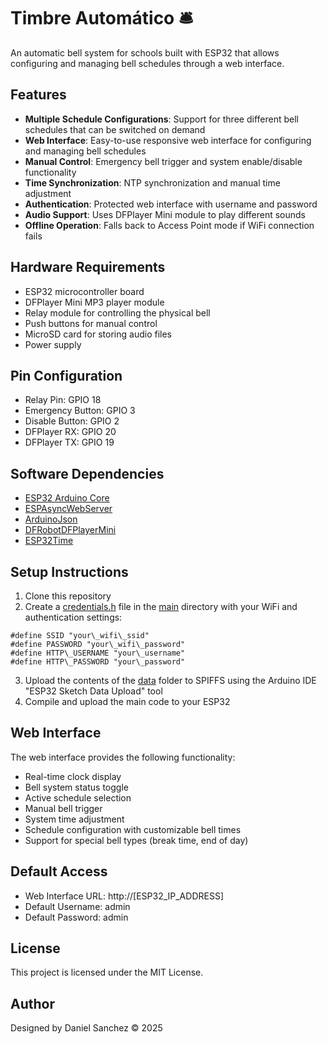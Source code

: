 # Timbre Automático 🛎️

An automatic bell system for schools built with ESP32 that allows configuring and managing bell schedules through a web interface.

## Features

* **Multiple Schedule Configurations**: Support for three different bell schedules that can be switched on demand
*  **Web Interface**: Easy-to-use responsive web interface for configuring and managing bell schedules
*  **Manual Control**: Emergency bell trigger and system enable/disable functionality
*  **Time Synchronization**: NTP synchronization and manual time adjustment
*  **Authentication**: Protected web interface with username and password
*  **Audio Support**: Uses DFPlayer Mini module to play different sounds
*  **Offline Operation**: Falls back to Access Point mode if WiFi connection fails

## Hardware Requirements

*   ESP32 microcontroller board
*   DFPlayer Mini MP3 player module
*   Relay module for controlling the physical bell
*   Push buttons for manual control
*   MicroSD card for storing audio files
*   Power supply

## Pin Configuration

*   Relay Pin: GPIO 18
*   Emergency Button: GPIO 3
*   Disable Button: GPIO 2
*   DFPlayer RX: GPIO 20
*   DFPlayer TX: GPIO 19

## Software Dependencies

*   [ESP32 Arduino Core](vscode-file://vscode-app/private/var/folders/cj/5rfl5xmn2v56tgv0nwf5tlk00000gn/T/AppTranslocation/8DA65265-D99D-4BCC-8D98-9BAE63DCDA0D/d/Visual%20Studio%20Code.app/Contents/Resources/app/out/vs/code/electron-sandbox/workbench/workbench.html)
*   [ESPAsyncWebServer](vscode-file://vscode-app/private/var/folders/cj/5rfl5xmn2v56tgv0nwf5tlk00000gn/T/AppTranslocation/8DA65265-D99D-4BCC-8D98-9BAE63DCDA0D/d/Visual%20Studio%20Code.app/Contents/Resources/app/out/vs/code/electron-sandbox/workbench/workbench.html)
*   [ArduinoJson](vscode-file://vscode-app/private/var/folders/cj/5rfl5xmn2v56tgv0nwf5tlk00000gn/T/AppTranslocation/8DA65265-D99D-4BCC-8D98-9BAE63DCDA0D/d/Visual%20Studio%20Code.app/Contents/Resources/app/out/vs/code/electron-sandbox/workbench/workbench.html)
*   [DFRobotDFPlayerMini](vscode-file://vscode-app/private/var/folders/cj/5rfl5xmn2v56tgv0nwf5tlk00000gn/T/AppTranslocation/8DA65265-D99D-4BCC-8D98-9BAE63DCDA0D/d/Visual%20Studio%20Code.app/Contents/Resources/app/out/vs/code/electron-sandbox/workbench/workbench.html)
*   [ESP32Time](vscode-file://vscode-app/private/var/folders/cj/5rfl5xmn2v56tgv0nwf5tlk00000gn/T/AppTranslocation/8DA65265-D99D-4BCC-8D98-9BAE63DCDA0D/d/Visual%20Studio%20Code.app/Contents/Resources/app/out/vs/code/electron-sandbox/workbench/workbench.html)

## Setup Instructions

1.  Clone this repository
1.  Create a [credentials.h](vscode-file://vscode-app/private/var/folders/cj/5rfl5xmn2v56tgv0nwf5tlk00000gn/T/AppTranslocation/8DA65265-D99D-4BCC-8D98-9BAE63DCDA0D/d/Visual%20Studio%20Code.app/Contents/Resources/app/out/vs/code/electron-sandbox/workbench/workbench.html) file in the [main](vscode-file://vscode-app/private/var/folders/cj/5rfl5xmn2v56tgv0nwf5tlk00000gn/T/AppTranslocation/8DA65265-D99D-4BCC-8D98-9BAE63DCDA0D/d/Visual%20Studio%20Code.app/Contents/Resources/app/out/vs/code/electron-sandbox/workbench/workbench.html) directory with your WiFi and authentication settings:

```arduino
#define SSID "your\_wifi\_ssid"
#define PASSWORD "your\_wifi\_password"
#define HTTP\_USERNAME "your\_username"
#define HTTP\_PASSWORD "your\_password"
```
     
3.  Upload the contents of the [data](vscode-file://vscode-app/private/var/folders/cj/5rfl5xmn2v56tgv0nwf5tlk00000gn/T/AppTranslocation/8DA65265-D99D-4BCC-8D98-9BAE63DCDA0D/d/Visual%20Studio%20Code.app/Contents/Resources/app/out/vs/code/electron-sandbox/workbench/workbench.html) folder to SPIFFS using the Arduino IDE "ESP32 Sketch Data Upload" tool
4.  Compile and upload the main code to your ESP32

## Web Interface

The web interface provides the following functionality:

*   Real-time clock display
*   Bell system status toggle
*   Active schedule selection
*   Manual bell trigger
*   System time adjustment
*   Schedule configuration with customizable bell times
*   Support for special bell types (break time, end of day)

## Default Access

*   Web Interface URL: http://\[ESP32\_IP\_ADDRESS\]
*   Default Username: admin
*   Default Password: admin

## License

This project is licensed under the MIT License.

## Author

Designed by Daniel Sanchez © 2025